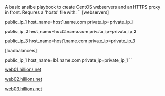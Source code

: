 A basic ansible playbook to create CentOS webservers and an HTTPS proxy in front. Requires a 'hosts' file with:
``
[webservers]

public_ip_1 host_name=host1.name.com private_ip=private_ip_1

public_ip_2 host_name=host2.name.com private_ip=private_ip_2

public_ip_3 host_name=host1.name.com private_ip=private_ip_3

[loadbalancers]

public_ip_1 host_name=lb1.name.com private_ip=private_ip_1
``

[web01.hillions.net](https://web01.hillions.net)

[web02.hillions.net](https://web02.hillions.net)

[web03.hillions.net](https://web03.hillions.net)
